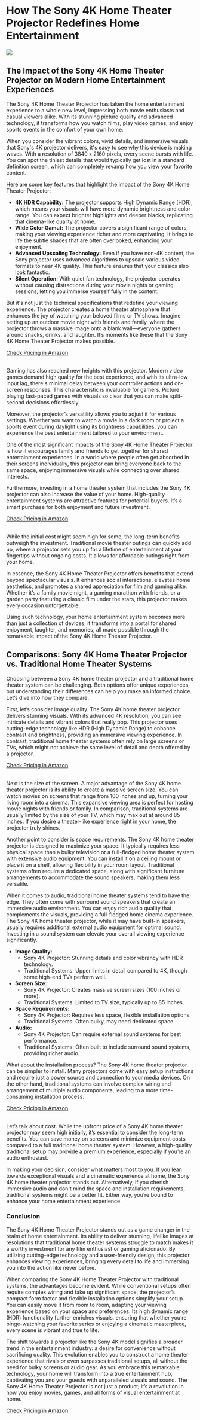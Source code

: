<h1>How The Sony 4K Home Theater Projector Redefines Home Entertainment</h1>
<p><img src="https://articleaigenerator.com/generated_image/How-the-Sony-4K-Home-Theater-Projector-Redefines-Home-Entertainment-1741672066.png"></p>
<h2>The Impact of the Sony 4K Home Theater Projector on Modern Home Entertainment Experiences</h2><div>
<p>The Sony 4K Home Theater Projector has taken the home entertainment experience to a whole new level, impressing both movie enthusiasts and casual viewers alike. With its stunning picture quality and advanced technology, it transforms how you watch films, play video games, and enjoy sports events in the comfort of your own home.</p>

<p>When you consider the vibrant colors, vivid details, and immersive visuals that Sony's 4K projector delivers, it's easy to see why this device is making waves. With a resolution of 3840 x 2160 pixels, every scene bursts with life. You can spot the tiniest details that would typically get lost in a standard definition screen, which can completely revamp how you view your favorite content.</p>

<p>Here are some key features that highlight the impact of the Sony 4K Home Theater Projector:</p>

<ul>
<li><strong>4K HDR Capability:</strong> The projector supports High Dynamic Range (HDR), which means your visuals will have more dynamic brightness and color range. You can expect brighter highlights and deeper blacks, replicating that cinema-like quality at home.</li>
<li><strong>Wide Color Gamut:</strong> The projector covers a significant range of colors, making your viewing experience richer and more captivating. It brings to life the subtle shades that are often overlooked, enhancing your enjoyment.</li>
<li><strong>Advanced Upscaling Technology:</strong> Even if you have non-4K content, the Sony projector uses advanced algorithms to upscale various video formats to near 4K quality. This feature ensures that your classics also look fantastic.</li>
<li><strong>Silent Operation:</strong> With quiet fan technology, the projector operates without causing distractions during your movie nights or gaming sessions, letting you immerse yourself fully in the content.</li>
</ul>

<p>But it's not just the technical specifications that redefine your viewing experience. The projector creates a home theater atmosphere that enhances the joy of watching your beloved films or TV shows. Imagine setting up an outdoor movie night with friends and family, where the projector throws a massive image onto a blank wall—everyone gathers around snacks, drinks, and laughter. It’s moments like these that the Sony 4K Home Theater Projector makes possible.</p>
<a href="https://amzn.to/4hnSucM">Check Pricing in Amazon</a><br><br>
<p>Gaming has also reached new heights with this projector. Modern video games demand high quality for the best experience, and with its ultra-low input lag, there's minimal delay between your controller actions and on-screen responses. This characteristic is invaluable for gamers. Picture playing fast-paced games with visuals so clear that you can make split-second decisions effortlessly.</p>

<p>Moreover, the projector’s versatility allows you to adjust it for various settings. Whether you want to watch a movie in a dark room or project a sports event during daylight using its brightness capabilities, you can experience the best entertainment tailored to your environment.</p>

<p>One of the most significant impacts of the Sony 4K Home Theater Projector is how it encourages family and friends to get together for shared entertainment experiences. In a world where people often get absorbed in their screens individually, this projector can bring everyone back to the same space, enjoying immersive visuals while connecting over shared interests.</p>

<p>Furthermore, investing in a home theater system that includes the Sony 4K projector can also increase the value of your home. High-quality entertainment systems are attractive features for potential buyers. It’s a smart purchase for both enjoyment and future investment.</p>
<a href="https://amzn.to/4hnSucM">Check Pricing in Amazon</a><br><br>
<p>While the initial cost might seem high for some, the long-term benefits outweigh the investment. Traditional movie theater outings can quickly add up, where a projector sets you up for a lifetime of entertainment at your fingertips without ongoing costs. It allows for affordable outings right from your home.</p>

<p>In essence, the Sony 4K Home Theater Projector offers benefits that extend beyond spectacular visuals. It enhances social interactions, elevates home aesthetics, and promotes a shared appreciation for film and gaming alike. Whether it’s a family movie night, a gaming marathon with friends, or a garden party featuring a classic film under the stars, this projector makes every occasion unforgettable.</p>

<p>Using such technology, your home entertainment system becomes more than just a collection of devices; it transforms into a portal for shared enjoyment, laughter, and memories, all made possible through the remarkable impact of the Sony 4K Home Theater Projector.</p>
</div><h2>Comparisons: Sony 4K Home Theater Projector vs. Traditional Home Theater Systems</h2><p>Choosing between a Sony 4K home theater projector and a traditional home theater system can be challenging. Both options offer unique experiences, but understanding their differences can help you make an informed choice. Let’s dive into how they compare.</p>
<p>First, let’s consider image quality. The Sony 4K home theater projector delivers stunning visuals. With its advanced 4K resolution, you can see intricate details and vibrant colors that really pop. This projector uses cutting-edge technology like HDR (High Dynamic Range) to enhance contrast and brightness, providing an immersive viewing experience. In contrast, traditional home theater systems often rely on large screens or TVs, which might not achieve the same level of detail and depth offered by a projector.</p>
<a href="https://amzn.to/4hnSucM">Check Pricing in Amazon</a><br><br><p>Next is the size of the screen. A major advantage of the Sony 4K home theater projector is its ability to create a massive screen size. You can watch movies on screens that range from 100 inches and up, turning your living room into a cinema. This expansive viewing area is perfect for hosting movie nights with friends or family. In comparison, traditional systems are usually limited by the size of your TV, which may max out at around 85 inches. If you desire a theater-like experience right in your home, the projector truly shines.</p>
<p>Another point to consider is space requirements. The Sony 4K home theater projector is designed to maximize your space. It typically requires less physical space than a bulky television or a full-fledged home theater system with extensive audio equipment. You can install it on a ceiling mount or place it on a shelf, allowing flexibility in your room layout. Traditional systems often require a dedicated space, along with significant furniture arrangements to accommodate the sound speakers, making them less versatile.</p>
<p>When it comes to audio, traditional home theater systems tend to have the edge. They often come with surround sound speakers that create an immersive audio environment. You can enjoy rich audio quality that complements the visuals, providing a full-fledged home cinema experience. The Sony 4K home theater projector, while it may have built-in speakers, usually requires additional external audio equipment for optimal sound. Investing in a sound system can elevate your overall viewing experience significantly.</p>
<ul>
  <li><strong>Image Quality:</strong> 
    <ul>
      <li>Sony 4K Projector: Stunning details and color vibrancy with HDR technology.</li>
      <li>Traditional Systems: Upper limits in detail compared to 4K, though some high-end TVs perform well.</li>
    </ul>
  </li>
  <li><strong>Screen Size:</strong> 
    <ul>
      <li>Sony 4K Projector: Creates massive screen sizes (100 inches or more).</li>
      <li>Traditional Systems: Limited to TV size, typically up to 85 inches.</li>
    </ul>
  </li>
  <li><strong>Space Requirements:</strong> 
    <ul>
      <li>Sony 4K Projector: Requires less space, flexible installation options.</li>
      <li>Traditional Systems: Often bulky, may need dedicated space.</li>
    </ul>
  </li>
  <li><strong>Audio:</strong> 
    <ul>
      <li>Sony 4K Projector: Can require external sound systems for best performance.</li>
      <li>Traditional Systems: Often built to include surround sound systems, providing richer audio.</li>
    </ul>
  </li>
</ul>
<p>What about the installation process? The Sony 4K home theater projector can be simpler to install. Many projectors come with easy setup instructions and require just a power source and connection to your media devices. On the other hand, traditional systems can involve complex wiring and arrangement of multiple audio components, leading to a more time-consuming installation process.</p>
<a href="https://amzn.to/4hnSucM">Check Pricing in Amazon</a><br><br><p>Let’s talk about cost. While the upfront price of a Sony 4K home theater projector may seem high initially, it’s essential to consider the long-term benefits. You can save money on screens and minimize equipment costs compared to a full traditional home theater system. However, a high-quality traditional setup may provide a premium experience, especially if you’re an audio enthusiast.</p>
<p>In making your decision, consider what matters most to you. If you lean towards exceptional visuals and a cinematic experience at home, the Sony 4K home theater projector stands out. Alternatively, if you cherish immersive audio and don't mind the space and installation requirements, traditional systems might be a better fit. Either way, you’re bound to enhance your home entertainment experience.</p><h3>Conclusion</h3><p>The Sony 4K Home Theater Projector stands out as a game changer in the realm of home entertainment. Its ability to deliver stunning, lifelike images at resolutions that traditional home theater systems struggle to match makes it a worthy investment for any film enthusiast or gaming aficionado. By utilizing cutting-edge technology and a user-friendly design, this projector enhances viewing experiences, bringing every detail to life and immersing you into the action like never before.</p>
<p>When comparing the Sony 4K Home Theater Projector with traditional systems, the advantages become evident. While conventional setups often require complex wiring and take up significant space, the projector’s compact form factor and flexible installation options simplify your setup. You can easily move it from room to room, adapting your viewing experience based on your space and preferences. Its high dynamic range (HDR) functionality further enriches visuals, ensuring that whether you’re binge-watching your favorite series or enjoying a cinematic masterpiece, every scene is vibrant and true to life.</p>
<p>The shift towards a projector like the Sony 4K model signifies a broader trend in the entertainment industry: a desire for convenience without sacrificing quality. This evolution enables you to construct a home theater experience that rivals or even surpasses traditional setups, all without the need for bulky screens or audio gear. As you embrace this remarkable technology, your home will transform into a true entertainment hub, captivating you and your guests with unparalleled visuals and sound. The Sony 4K Home Theater Projector is not just a product; it’s a revolution in how you enjoy movies, games, and all forms of visual entertainment at home.</p>
<a href="https://amzn.to/4hnSucM">Check Pricing in Amazon</a><br><br>